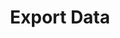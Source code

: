 ---
# metadata # 
title: Export Data
description: Learn the different ways you can export transformed data from MLDM.
date: 
# taxonomy #
tags: 
series:
seriesPart:
---